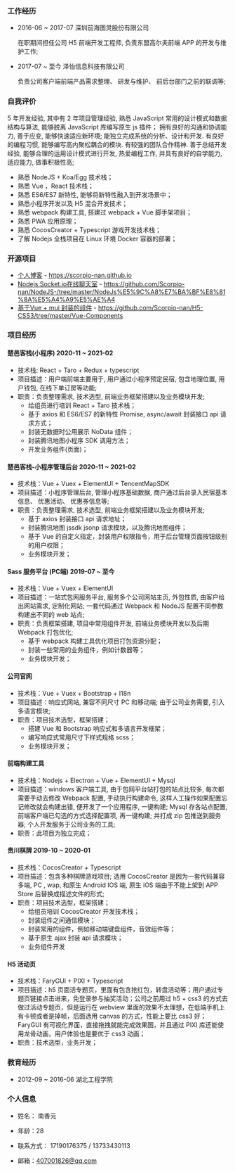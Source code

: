 ### 工作经历

+ 2016-06 ~ 2017-07 深圳前海图灵股份有限公司

    在职期间担任公司 H5 前端开发工程师, 负责东盟高尔夫前端 APP 的开发与维护工作; 

+ 2017-07 ~ 至今  泽怡信息科技有限公司

    负责公司客户端前端产品需求整理、 研发与维护、 前后台部门之前的联调等;

### 自我评价
  5 年开发经验, 其中有 2 年项目管理经验, 熟悉 JavaScript 常用的设计模式和数据结构与算法, 能够脱离 JavaScript 库编写原生 js 插件； 拥有良好的沟通和协调能力, 善于应变, 能够快速适应新环境; 能独立完成系统的分析、设计和开发. 有良好的编程习惯, 能够编写高内聚松耦合的模块. 有较强的团队合作精神. 善于总结开发经验, 能够合理的运用设计模式进行开发, 热爱编程工作, 并具有良好的自学能力, 适应能力, 做事积极性高;  
+ 熟悉 NodeJS + Koa/Egg 技术栈；
+ 熟悉 Vue ，React   技术栈；
+ 熟悉 ES6/ES7 新特性, 能够将新特性融入到开发场景中；
+ 熟悉小程序开发以及 H5 混合开发技术；
+ 熟悉 webpack 构建工具, 搭建过 webpack + Vue 脚手架项目；
+ 熟悉 PWA 应用原理；
+ 熟悉 CocosCreator + Typescript 游戏开发技术栈；
+ 了解 Nodejs 全栈项目在 Linux 环境 Docker 容器的部署；

### 开源项目
+ [个人博客](https://scorpio-nan.github.io)  - https://scorpio-nan.github.io
+ [Nodejs Socket.io在线聊天室](https://github.com/Scorpio-nan/NodeJS-/tree/master/NodeJs%E5%9C%A8%E7%BA%BF%E8%81%8A%E5%A4%A9%E5%AE%A4) - https://github.com/Scorpio-nan/NodeJS-/tree/master/NodeJs%E5%9C%A8%E7%BA%BF%E8%81%8A%E5%A4%A9%E5%AE%A4
+ [基于Vue + mui 封装的组件](https://github.com/Scorpio-nan/H5-CSS3/tree/master/Vue-Components) - https://github.com/Scorpio-nan/H5-CSS3/tree/master/Vue-Components

### 项目经历
####  楚邑客栈(小程序)  2020-11 ~ 2021-02
+ 技术栈: React + Taro + Redux + typescript
+ 项目描述：用户端前端主要用于, 用户通过小程序预定民宿, 包含地理位置, 用户钱包, 在线下单订房等功能; 
+ 职责：负责整理需求, 技术选型, 前端业务框架搭建以及业务模块开发; 
    - 给组员进行培训 React + Taro 技术栈；
    - 基于 axios 和 ES6/ES7 的新特性 Promise, async/await 封装接口 api 请求方式；
    - 封装无数据时公用展示 NoData 组件；
    - 封装腾讯地图小程序 SDK 调用方法；
    - 开发业务组件(页面)；

####  楚邑客栈-小程序管理后台  2020-11 ~ 2021-02
+ 技术栈：Vue + Vuex + ElementUI + TencentMapSDK
+ 项目描述：小程序管理后台, 管理小程序基础数据, 商户通过后台录入民宿基本信息、 优惠活动、 优惠券信息等; 
+ 职责：负责整理需求, 技术选型, 前端业务框架搭建以及业务模块开发;
    - 基于 axios 封装接口 api 请求地址；
    - 封装腾讯地图 jssdk jsonp 请求模块，以及腾讯地图组件；
    - 基于 Vue 的自定义指定，封装用户权限指令，用于后台管理页面按钮级别的用户权限；
    - 业务模块开发；

#### Sass 服务平台 (PC端)  2019-07 ~ 至今
+  技术栈：Vue + Vuex + ElementUI
+ 项目描述：一站式包网服务平台, 服务多个公司网站主页, 外包性质, 由客户给出网站需求, 定制化网站;  一套代码通过 Webpack 和 NodeJS 配置不同参数构建出不同的 web 站点; 
+ 职责：负责框架搭建, 项目中常用组件开发, 前端业务模块开发以及后期 Webpack 打包优化;
    - 基于 webpack 构建工具优化项目打包资源分配；
    - 封装一些常用的业务组件，例如计数器等；
    - 业务模块开发；

#### 公司官网 
+ 技术栈：Vue + Vuex + Bootstrap + I18n
+ 项目描述：响应式网站, 兼容不同尺寸 PC 和移动端; 由于公司业务需要, 引入多语言模块; 
+ 职责：项目技术选型，框架搭建；
    - 搭建 Vue 和 Bootstrap 响应式和多语言开发框架；
    - 编写响应式常用尺寸下样式规格 scss；
    - 业务模块开发；

#### 前端构建工具  
+ 技术栈：Nodejs + Electron + Vue + ElementUI + Mysql
+ 项目描述：windows 客户端工具, 由于包网平台站打包的站点比较多, 每次都需要手动去修改 Webpack 配置, 手动执行构建命令, 这样人工操作如果配置忘记修改就会构建出错, 便开发了一个应用程序, 一键构建; Mysql 存各站点配置, 前端客户端已勾选的方式选择配置项, 再一键构建; 并打成 zip 包推送到服务器; 个人开发服务于公司业务的工具;
+ 职责：此项目为独立完成；
#### 贵川棋牌  2019-10 ~ 2020-01
+ 技术栈：CocosCreator + Typescript
+ 项目描述：包含多种棋牌游戏项目;  选用 CocosCreator 是因为一套代码兼容多端, PC , wap, 和原生 Android IOS 端, 原生 iOS 端由于不能上架到 APP Store 后替换成描述文件的形式;
+ 职责：项目技术选型，框架搭建；
    - 给组员培训 CocosCreator 开发技术栈；
    - 封装组件之间通信模块；
    - 封装常用的组件，例如移动端键盘组件，音效组件等；
    - 基于原生 ajax 封装 api 请求模块；
    - 业务组件开发

#### H5 活动页
+ 技术栈：FaryGUI + PIXI + Typescript
+ 项目描述：h5 页面活专题页，里面有包含抢红包，转盘活动等；用户通过专题页链接点击进来，免登录参与抽奖活动；公司之前用过 h5 + css3 的方式去做过活动专题页，但是运行在 webview 里面的效果不太理想，在低端手机上有卡顿或者是掉帧，后面选用 canvas 的方式，性能上要比 css3 好；FaryGUI 有可视化界面，直接拖拽就能完成效果图，并且通过 PIXI 库还能使用龙骨动画，用户体验也是要优于 css3 动画；
+ 职责：技术选型，业务开发；

### 教育经历
  
+ 2012-09 ~ 2016-06   湖北工程学院

### 个人信息

+ 姓名： 南香元

+ 年龄：28

+ 联系方式： 17190176375  /  13733430113

+ 邮箱：407001826@qq.com